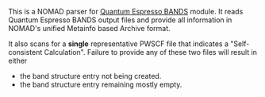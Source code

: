 This is a NOMAD parser for [Quantum Espresso BANDS](https://www.quantum-espresso.org/) module.
It reads Quantum Espresso BANDS output files and provide all information in NOMAD's unified Metainfo based Archive format.

It also scans for a **single** representative PWSCF file that indicates a "Self-consistent Calculation".
Failure to provide any of these two files will result in either

- the band structure entry not being created.
- the band structure entry remaining mostly empty.